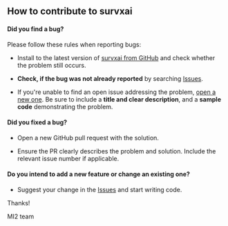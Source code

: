 ## How to contribute to survxai

#### **Did you find a bug?**

Please follow these rules when reporting bugs:

* Install to the latest version of [survxai from GitHub](https://github.com/MI2DataLab/survxai) and check whether the problem still occurs.

* **Check, if the bug was not already reported** by searching [Issues](https://github.com/MI2DataLab/survxai/issues).

* If you're unable to find an open issue addressing the problem, [open a new one](https://github.com/MI2DataLab/survxai/issues/new). Be sure to include a **title and clear description**, and a **sample code** demonstrating the problem.


#### **Did you fixed a bug?**

* Open a new GitHub pull request with the solution.

* Ensure the PR clearly describes the problem and solution. Include the relevant issue number if applicable.


#### **Do you intend to add a new feature or change an existing one?**

* Suggest your change in the [Issues](https://github.com/MI2DataLab/survxai/issues) and start writing code.


Thanks!

MI2 team
